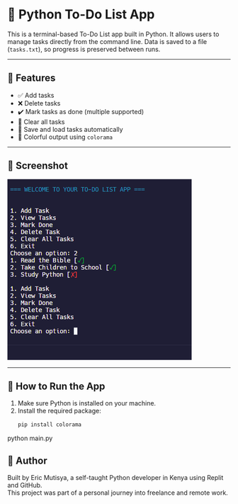 # 📝 Python To-Do List App

This is a terminal-based To-Do List app built in Python. It allows users to manage tasks directly from the command line. Data is saved to a file (`tasks.txt`), so progress is preserved between runs.

---

## 🚀 Features

- ✅ Add tasks
- ❌ Delete tasks
- ✔️ Mark tasks as done (multiple supported)
- 🧹 Clear all tasks
- 📂 Save and load tasks automatically
- 🎨 Colorful output using `colorama`

---

## 📸 Screenshot

![screenshot](screenshot.png)

---

## 🧪 How to Run the App

1. Make sure Python is installed on your machine.
2. Install the required package:
   ```bash
   pip install colorama


python main.py

## 👤 Author

Built by Eric Mutisya, a self-taught Python developer in Kenya using Replit and GitHub.  
This project was part of a personal journey into freelance and remote work.
